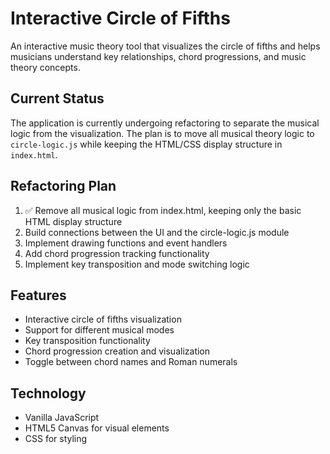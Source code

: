 # Interactive Circle of Fifths

An interactive music theory tool that visualizes the circle of fifths and helps musicians understand key relationships, chord progressions, and music theory concepts.

## Current Status

The application is currently undergoing refactoring to separate the musical logic from the visualization. The plan is to move all musical theory logic to `circle-logic.js` while keeping the HTML/CSS display structure in `index.html`.

## Refactoring Plan

1. ✅ Remove all musical logic from index.html, keeping only the basic HTML display structure
2. Build connections between the UI and the circle-logic.js module
3. Implement drawing functions and event handlers
4. Add chord progression tracking functionality
5. Implement key transposition and mode switching logic

## Features

- Interactive circle of fifths visualization
- Support for different musical modes
- Key transposition functionality
- Chord progression creation and visualization
- Toggle between chord names and Roman numerals

## Technology

- Vanilla JavaScript
- HTML5 Canvas for visual elements
- CSS for styling
